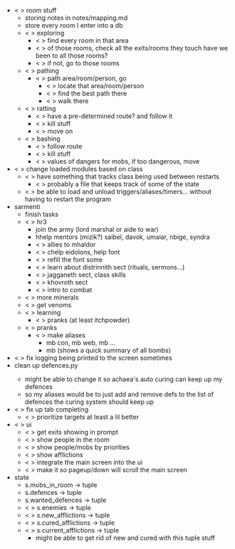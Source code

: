 * < > room stuff
    * storing notes in notes/mapping.md
    * <x> store every room I enter into a db
    * < > exploring
        * < > find every room in that area
        * < > of those rooms, check all the exits/rooms they touch
                have we been to all those rooms?
        * < > if not, go to those rooms
    * < > pathing
        * < > path area/room/person, go
            * < > locate that area/room/person
            * < > find the best path there
            * < > walk there
    * < > ratting
        * < > have a pre-determined route? and follow it
        * < > kill stuff
        * < > move on
    * < > bashing
        * < > follow route
        * < > kill stuff
        * < > values of dangers for mobs, if too dangerous, move
* < > change loaded modules based on class
    * < > have something that tracks class being used between restarts
        * < > probably a file that keeps track of some of the state
    * < > be able to load and unload triggers/aliases/timers...
        without having to restart the program
* sarmenti
    * <x> finish tasks
    * < > hr3
        * <x> join the army (lord marshal or aide to war)
        * <x> hhelp mentors (mizik?)
                saibel, davok, umaiar, nbige, syndra
        * < > allies to mhaldor
        * < > chelp eidolons, help font
        * < > refill the font some
        * < > learn about distrinnith sect (rituals, sermons...)
        * < > jagganeth sect, class skills
        * < > khovroth sect
        * < > intro to combat
    * < > more minerals
    * < > get venoms
    * < > learning
        * < > pranks (at least itchpowder)
    * < > pranks
        * < > make aliases
            * <x> mb con, mb web, mb ...
            * <x> mb (shows a quick summary of all bombs)
* < > fix logging being printed to the screen sometimes
* <x> clean up defences.py
    * <x> might be able to change it so achaea's auto curing
        can keep up my defences
    * <x> so my aliases would be to just add and remove defs to the
        list of defences the curing system should keep up
* < > fix up tab completing
    * < > prioritize targets at least a lil better
* < > ui
    * < > get exits showing in prompt
    * < > show people in the room
    * < > show people/mobs by priorities
    * < > show afflictions
    * < > integrate the main screen into the ui
    * < > make it so pageup/down will scroll the main screen
* state
    * <x> s.mobs_in_room -> tuple
    * <x> s.defences -> tuple
    * <x> s.wanted_defences -> tuple
    * < > s.enemies -> tuple
    * < > s.new_afflictions -> tuple
    * < > s.cured_afflictions -> tuple
    * < > s.current_afflictions -> tuple
        * might be able to get rid of new and cured with this tuple stuff
